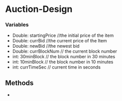 # Auction-Design


### Variables
  - Double: startingPrice //the initial price of the item
  - Double: currBid //the current price of the Item
  - Double: newBid //the newest bid
  - Double: currBlockNum // the current block number
  - int: 30minBlock // the block number in 30 minutes
  - int: 10minBlock // the block number in 10 minutes
  - int: currTimeSec // current time in seconds
## Methods
  -
